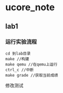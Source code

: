 # ucore_note

## lab1

### 运行实验流程

```shell
cd 到lab目录
make //构建
make qemu //在qemu上运行
ctrl_c //中断
make grade //获取当前成绩
```
修改测试

